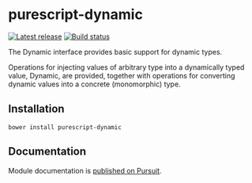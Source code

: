 # purescript-dynamic

[![Latest release](http://img.shields.io/github/release/raduom/purescript-dynamic.svg)](https://github.com/raduom/purescript-dynamic/releases)
[![Build status](https://travis-ci.org/raduom/purescript-dynamic.svg?branch=master)](https://travis-ci.org/raduom/purescript-dynamic)

The Dynamic interface provides basic support for dynamic types.

Operations for injecting values of arbitrary type into a dynamically typed value, Dynamic, are provided, together with operations for converting dynamic values into a concrete (monomorphic) type.

## Installation

```
bower install purescript-dynamic
```

## Documentation

Module documentation is [published on Pursuit](https://pursuit.purescript.org/packages/purescript-dynamic/0.9.1).
